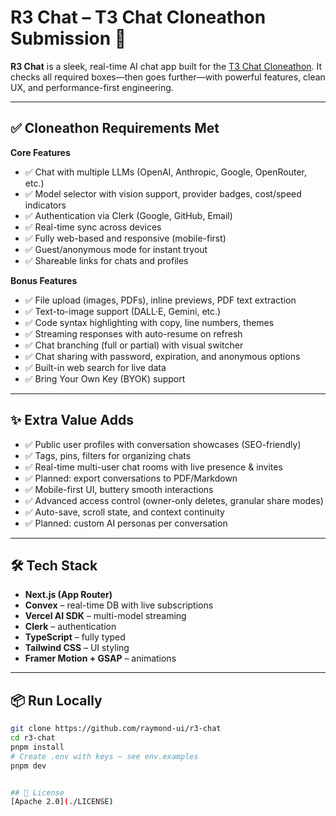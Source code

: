 # R3 Chat – T3 Chat Cloneathon Submission 🚀

**R3 Chat** is a sleek, real-time AI chat app built for the [T3 Chat Cloneathon](https://t3.gg). It checks all required boxes—then goes further—with powerful features, clean UX, and performance-first engineering.

---

## ✅ Cloneathon Requirements Met

**Core Features**
- ✅ Chat with multiple LLMs (OpenAI, Anthropic, Google, OpenRouter, etc.)
- ✅ Model selector with vision support, provider badges, cost/speed indicators
- ✅ Authentication via Clerk (Google, GitHub, Email)
- ✅ Real-time sync across devices
- ✅ Fully web-based and responsive (mobile-first)
- ✅ Guest/anonymous mode for instant tryout
- ✅ Shareable links for chats and profiles

**Bonus Features**
- ✅ File upload (images, PDFs), inline previews, PDF text extraction
- ✅ Text-to-image support (DALL·E, Gemini, etc.)
- ✅ Code syntax highlighting with copy, line numbers, themes
- ✅ Streaming responses with auto-resume on refresh
- ✅ Chat branching (full or partial) with visual switcher
- ✅ Chat sharing with password, expiration, and anonymous options
- ✅ Built-in web search for live data
- ✅ Bring Your Own Key (BYOK) support

---

## ✨ Extra Value Adds

- ✅ Public user profiles with conversation showcases (SEO-friendly)
- ✅ Tags, pins, filters for organizing chats
- ✅ Real-time multi-user chat rooms with live presence & invites
- ✅ Planned: export conversations to PDF/Markdown
- ✅ Mobile-first UI, buttery smooth interactions
- ✅ Advanced access control (owner-only deletes, granular share modes)
- ✅ Auto-save, scroll state, and context continuity
- ✅ Planned: custom AI personas per conversation

---

## 🛠️ Tech Stack

- **Next.js (App Router)**
- **Convex** – real-time DB with live subscriptions
- **Vercel AI SDK** – multi-model streaming
- **Clerk** – authentication
- **TypeScript** – fully typed
- **Tailwind CSS** – UI styling
- **Framer Motion + GSAP** – animations

---

## 📦 Run Locally

```bash
git clone https://github.com/raymond-ui/r3-chat
cd r3-chat
pnpm install
# Create .env with keys — see env.examples
pnpm dev


## 📄 License  
[Apache 2.0](./LICENSE)
